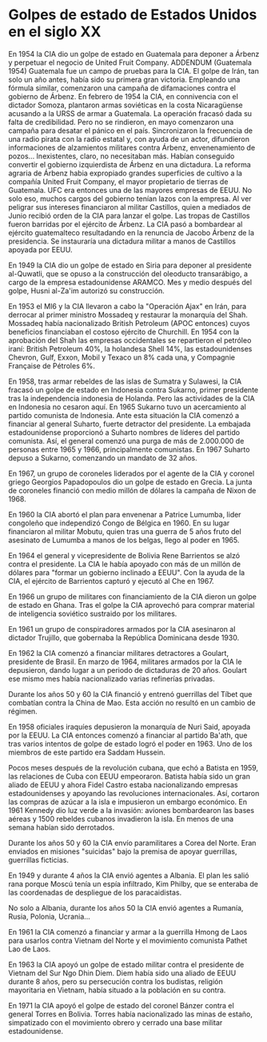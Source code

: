 # Golpes de estado de Estados Unidos en el siglo XX

En 1954 la CIA dio un golpe de estado en Guatemala para deponer a Árbenz y perpetuar el negocio de United Fruit Company.
ADDENDUM (Guatemala 1954)
Guatemala fue un campo de pruebas para la CIA. El golpe de Irán, tan solo un año antes, había sido su primera gran victoria. Empleando una fórmula similar, comenzaron una campaña de difamaciones contra el gobierno de Árbenz.
En febrero de 1954 la CIA, en connivencia con el dictador Somoza, plantaron armas soviéticas en la costa Nicaragüense acusando a la URSS de armar a Guatemala. La operación fracasó dada su falta de credibilidad.
Pero no se rindieron, en mayo comenzaron una campaña para desatar el pánico en el país. Sincronizaron la frecuencia de una radio pirata con la radio estatal y, con ayuda de un actor, difundieron informaciones de alzamientos militares contra Árbenz, envenenamiento de pozos...
Inexistentes, claro, no necesitaban más. Habían conseguido convertir el gobierno izquierdista de Árbenz en una dictadura. La reforma agraria de Árbenz habia expropiado grandes superficies de cultivo a la compañía United Fruit Company, el mayor propietario de tierras de Guatemala.
UFC era entonces una de las mayores empresas de EEUU. No solo eso, muchos cargos del gobierno tenían lazos con la empresa. Al ver peligrar sus intereses financiaron al militar Castillos, quien a mediados de Junio recibió orden de la CIA para lanzar el golpe.
Las tropas de Castillos fueron barridas por el ejército de Árbenz. La CIA pasó a bombardear al ejército guatemalteco resultadando en la renuncia de Jacobo Árbenz de la presidencia. Se instauraría una dictadura militar a manos de Castillos apoyada por EEUU.


En 1949 la CIA dio un golpe de estado en Siria para deponer al presidente al-Quwatli, que se opuso a la construcción del oleoducto transarábigo, a cargo de la empresa estadounidense ARAMCO. Mes y medio después del golpe, Husni al-Za'im autorizó su construcción.


En 1953 el MI6 y la CIA llevaron a cabo la "Operación Ajax" en Irán, para derrocar al primer ministro Mossadeq y restaurar la monarquía del Shah. Mossadeq había nacionalizado British Petroleum (APOC entonces) cuyos beneficios financiaban el costoso ejército de Churchill.
En 1954 con la aprobación del Shah las empresas occidentales se repartieron el petróleo iraní: British Petroleum 40%, la holandesa Shell 14%, las estadounidenses Chevron, Gulf, Exxon, Mobil y Texaco un 8% cada una, y Compagnie Française de Pétroles 6%.


En 1958, tras armar rebeldes de las islas de Sumatra y Sulawesi, la CIA fracasó un golpe de estado en Indonesia contra Sukarno, primer presidente tras la independencia indonesia de Holanda.
Pero las actividades de la CIA en Indonesia no cesaron aquí. En 1965 Sukarno tuvo un acercamiento al partido comunista de Indonesia. Ante esta situación la CIA comenzó a financiar al general Suharto, fuerte detractor del presidente.
La embajada estadounidense proporcionó a Suharto nombres de líderes del partido comunista. Así, el general comenzó una purga de más de 2.000.000 de personas entre 1965 y 1966, principalmente comunistas. En 1967 Suharto depuso a Sukarno, comenzando un mandato de 32 años.


En 1967, un grupo de coroneles liderados por el agente de la CIA y coronel griego Georgios Papadopoulos dio un golpe de estado en Grecia. La junta de coroneles financió con medio millón de dólares la campaña de Nixon de 1968.


En 1960 la CIA abortó el plan para envenenar a Patrice Lumumba, lider congoleño que independizó Congo de Bélgica en 1960. En su lugar financiaron al militar Mobutu, quien tras una guerra de 5 años fruto del asesinato de Lumumba a manos de los belgas, llego al poder en 1965.


En 1964 el general y vicepresidente de Bolivia Rene Barrientos se alzó contra el presidente. La CIA le había apoyado con más de un millón de dólares para "formar un gobierno inclinado a EEUU". Con la ayuda de la CIA, el ejército de Barrientos capturó y ejecutó al Che en 1967.


En 1966 un grupo de militares con financiamiento de la CIA dieron un golpe de estado en Ghana. Tras el golpe la CIA aprovechó para comprar material de inteligencia soviético sustraido por los militares.


En 1961 un grupo de conspiradores armados por la CIA asesinaron al dictador Trujillo, que gobernaba la República Dominicana desde 1930.


En 1962 la CIA comenzó a financiar militares detractores a Goulart, presidente de Brasil. En marzo de 1964, militares armados por la CIA le depusieron, dando lugar a un periodo de dictaduras de 20 años. Goulart ese mismo mes había nacionalizado varias refinerías privadas.


Durante los años 50 y 60 la CIA financió y entrenó guerrillas del Tíbet que combatían contra la China de Mao. Esta acción no resultó en un cambio de régimen.


En 1958 oficiales iraquíes depusieron la monarquía de Nuri Said, apoyada por la EEUU. La CIA entonces comenzó a financiar al partido Ba'ath, que tras varios intentos de golpe de estado logró el poder en 1963. Uno de los miembros de este partido era Saddam Hussein.


Pocos meses después de la revolución cubana, que echó a Batista en 1959, las relaciones de Cuba con EEUU empeoraron. Batista había sido un gran aliado de EEUU y ahora Fidel Castro estaba nacionalizando empresas estadounidenses y apoyando las revoluciones internacionales.
Así, cortaron las compras de azúcar a la isla e impusieron un embargo económico. En 1961 Kennedy dio luz verde a la invasión: aviones bombardearon las bases aéreas y 1500 rebeldes cubanos invadieron la isla. En menos de una semana habían sido derrotados.


Durante los años 50 y 60 la CIA envío paramilitares a Corea del Norte. Eran enviados en misiones "suicidas" bajo la premisa de apoyar guerrillas, guerrillas ficticias.


En 1949 y durante 4 años la CIA envió agentes a Albania. El plan les salió rana porque Moscú tenía un espía infiltrado, Kim Philby, que se enteraba de las coordenadas de despliegue de los paracaidistas.

No solo a Albania, durante los años 50 la CIA envió agentes a Rumanía, Rusia, Polonia, Ucrania...


En 1961 la CIA comenzó a financiar y armar a la guerrilla Hmong de Laos para usarlos contra Vietnam del Norte y el movimiento comunista Pathet Lao de Laos.


En 1963 la CIA apoyó un golpe de estado militar contra el presidente de Vietnam del Sur Ngo Dhin Diem. Diem había sido una aliado de EEUU durante 8 años, pero su persecución contra los budistas, religión mayoritaria en Vietnam, había situado a la población en su contra.


En 1971 la CIA apoyó el golpe de estado del coronel Bánzer contra el general Torres en Bolivia. Torres había nacionalizado las minas de estaño, simpatizado con el movimiento obrero y cerrado una base militar estadounidense.

